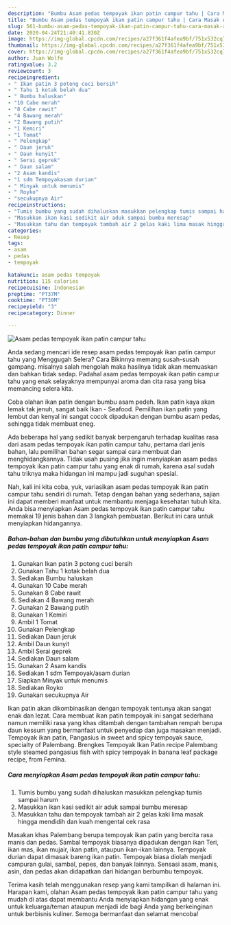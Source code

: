 ```yaml
---
description: "Bumbu Asam pedas tempoyak ikan patin campur tahu | Cara Masak Asam pedas tempoyak ikan patin campur tahu Yang Lezat Sekali"
title: "Bumbu Asam pedas tempoyak ikan patin campur tahu | Cara Masak Asam pedas tempoyak ikan patin campur tahu Yang Lezat Sekali"
slug: 561-bumbu-asam-pedas-tempoyak-ikan-patin-campur-tahu-cara-masak-asam-pedas-tempoyak-ikan-patin-campur-tahu-yang-lezat-sekali
date: 2020-04-24T21:40:41.830Z
image: https://img-global.cpcdn.com/recipes/a27f361f4afea9bf/751x532cq70/asam-pedas-tempoyak-ikan-patin-campur-tahu-foto-resep-utama.jpg
thumbnail: https://img-global.cpcdn.com/recipes/a27f361f4afea9bf/751x532cq70/asam-pedas-tempoyak-ikan-patin-campur-tahu-foto-resep-utama.jpg
cover: https://img-global.cpcdn.com/recipes/a27f361f4afea9bf/751x532cq70/asam-pedas-tempoyak-ikan-patin-campur-tahu-foto-resep-utama.jpg
author: Juan Wolfe
ratingvalue: 3.2
reviewcount: 3
recipeingredient:
- " Ikan patin 3 potong cuci bersih"
- " Tahu 1 kotak belah dua"
- " Bumbu haluskan"
- "10 Cabe merah"
- "8 Cabe rawit"
- "4 Bawang merah"
- "2 Bawang putih"
- "1 Kemiri"
- "1 Tomat"
- " Pelengkap"
- " Daun jeruk"
- " Daun kunyit"
- " Serai geprek"
- " Daun salam"
- "2 Asam kandis"
- "1 sdm Tempoyakasam durian"
- " Minyak untuk menumis"
- " Royko"
- "secukupnya Air"
recipeinstructions:
- "Tumis bumbu yang sudah dihaluskan masukkan pelengkap tumis sampai harum"
- "Masukkan ikan kasi sedikit air aduk sampai bumbu meresap"
- "Masukkan tahu dan tempoyak tambah air 2 gelas kaki lima masak hingga mendidih dan kuah mengental cek rasa"
categories:
- Resep
tags:
- asam
- pedas
- tempoyak

katakunci: asam pedas tempoyak 
nutrition: 115 calories
recipecuisine: Indonesian
preptime: "PT37M"
cooktime: "PT30M"
recipeyield: "3"
recipecategory: Dinner

---
```



![Asam pedas tempoyak ikan patin campur tahu](https://img-global.cpcdn.com/recipes/a27f361f4afea9bf/751x532cq70/asam-pedas-tempoyak-ikan-patin-campur-tahu-foto-resep-utama.jpg)

Anda sedang mencari ide resep asam pedas tempoyak ikan patin campur tahu yang Menggugah Selera? Cara Bikinnya memang susah-susah gampang. misalnya salah mengolah maka hasilnya tidak akan memuaskan dan bahkan tidak sedap. Padahal asam pedas tempoyak ikan patin campur tahu yang enak selayaknya mempunyai aroma dan cita rasa yang bisa memancing selera kita.

Coba olahan ikan patin dengan bumbu asam pedeh. Ikan patin kaya akan lemak tak jenuh, sangat baik Ikan - Seafood. Pemilihan ikan patin yang lembut dan kenyal ini sangat cocok dipadukan dengan bumbu asam pedas, sehingga tidak membuat eneg.

Ada beberapa hal yang sedikit banyak berpengaruh terhadap kualitas rasa dari asam pedas tempoyak ikan patin campur tahu, pertama dari jenis bahan, lalu pemilihan bahan segar sampai cara membuat dan menghidangkannya. Tidak usah pusing jika ingin menyiapkan asam pedas tempoyak ikan patin campur tahu yang enak di rumah, karena asal sudah tahu triknya maka hidangan ini mampu jadi suguhan spesial.


Nah, kali ini kita coba, yuk, variasikan asam pedas tempoyak ikan patin campur tahu sendiri di rumah. Tetap dengan bahan yang sederhana, sajian ini dapat memberi manfaat untuk membantu menjaga kesehatan tubuh kita. Anda bisa menyiapkan Asam pedas tempoyak ikan patin campur tahu memakai 19 jenis bahan dan 3 langkah pembuatan. Berikut ini cara untuk menyiapkan hidangannya.

<!--inarticleads1-->

##### Bahan-bahan dan bumbu yang dibutuhkan untuk menyiapkan Asam pedas tempoyak ikan patin campur tahu:

1. Gunakan  Ikan patin 3 potong cuci bersih
1. Gunakan  Tahu 1 kotak belah dua
1. Sediakan  Bumbu haluskan
1. Gunakan 10 Cabe merah
1. Gunakan 8 Cabe rawit
1. Sediakan 4 Bawang merah
1. Gunakan 2 Bawang putih
1. Gunakan 1 Kemiri
1. Ambil 1 Tomat
1. Gunakan  Pelengkap
1. Sediakan  Daun jeruk
1. Ambil  Daun kunyit
1. Ambil  Serai geprek
1. Sediakan  Daun salam
1. Gunakan 2 Asam kandis
1. Sediakan 1 sdm Tempoyak/asam durian
1. Siapkan  Minyak untuk menumis
1. Sediakan  Royko
1. Gunakan secukupnya Air


Ikan patin akan dikombinasikan dengan tempoyak tentunya akan sangat enak dan lezat. Cara membuat ikan patin tempoyak ini sangat sederhana namun memiliki rasa yang khas ditambah dengan tambahan rempah berupa daun kessum yang bermanfaat untuk penyedap dan juga masakan menjadi. Tempoyak ikan patin, Pangasius in sweet and spicy tempoyak sauce, specialty of Palembang. Brengkes Tempoyak Ikan Patin recipe Palembang style steamed pangasius fish with spicy tempoyak in banana leaf package recipe, from Femina. 

<!--inarticleads2-->

##### Cara menyiapkan Asam pedas tempoyak ikan patin campur tahu:

1. Tumis bumbu yang sudah dihaluskan masukkan pelengkap tumis sampai harum
1. Masukkan ikan kasi sedikit air aduk sampai bumbu meresap
1. Masukkan tahu dan tempoyak tambah air 2 gelas kaki lima masak hingga mendidih dan kuah mengental cek rasa


Masakan khas Palembang berupa tempoyak ikan patin yang bercita rasa manis dan pedas. Sambal tempoyak biasanya dipadukan dengan ikan Teri, ikan mas, ikan mujair, ikan patin, ataupun ikan-ikan lainnya. Tempoyak durian dapat dimasak bareng ikan patin. Tempoyak biasa diolah menjadi campuran gulai, sambal, pepes, dan banyak lainnya. Sensasi asam, manis, asin, dan pedas akan didapatkan dari hidangan berbumbu tempoyak. 

Terima kasih telah menggunakan resep yang kami tampilkan di halaman ini. Harapan kami, olahan Asam pedas tempoyak ikan patin campur tahu yang mudah di atas dapat membantu Anda menyiapkan hidangan yang enak untuk keluarga/teman ataupun menjadi ide bagi Anda yang berkeinginan untuk berbisnis kuliner. Semoga bermanfaat dan selamat mencoba!

